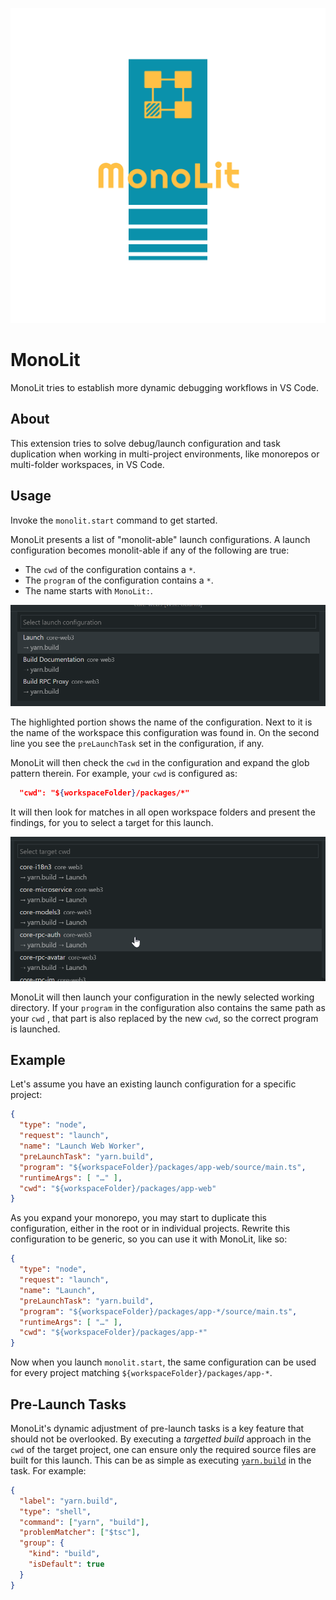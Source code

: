 ![Logo](doc/logo_transparent.png)

# MonoLit

MonoLit tries to establish more dynamic debugging workflows in VS Code.

## About

This extension tries to solve debug/launch configuration and task duplication
 when working in multi-project environments, like monorepos or multi-folder
 workspaces, in VS Code.

## Usage
Invoke the `monolit.start` command to get started.

MonoLit presents a list of "monolit-able" launch configurations. A launch
 configuration becomes monolit-able if any of the following are true:

- The `cwd` of the configuration contains a `*`.
- The `program` of the configuration contains a `*`.
- The name starts with `MonoLit:`.

![Configuration Selection](doc/select-configuration.png)

The highlighted portion shows the name of the configuration. Next to it is the
 name of the workspace this configuration was found in.
On the second line you see the `preLaunchTask` set in the configuration, if any.

MonoLit will then check the `cwd` in the configuration and expand the glob
 pattern therein. For example, your `cwd` is configured as:

```json
  "cwd": "${workspaceFolder}/packages/*"
```

It will then look for matches in all open workspace folders and present the
 findings, for you to select a target for this launch.

![Target Selection](doc/select-target.png)

MonoLit will then launch your configuration in the newly selected working
 directory.
If your `program` in the configuration also contains the same path as your `cwd`
, that part is also replaced by the new `cwd`, so the correct program is
 launched.

## Example

Let's assume you have an existing launch configuration for a specific project:

```json
{
  "type": "node",
  "request": "launch",
  "name": "Launch Web Worker",
  "preLaunchTask": "yarn.build",
  "program": "${workspaceFolder}/packages/app-web/source/main.ts",
  "runtimeArgs": [ "…" ],
  "cwd": "${workspaceFolder}/packages/app-web"
}
```

As you expand your monorepo, you may start to duplicate this configuration,
 either in the root or in individual projects.
Rewrite this configuration to be generic, so you can use it with MonoLit, like
 so:

```json
{
  "type": "node",
  "request": "launch",
  "name": "Launch",
  "preLaunchTask": "yarn.build",
  "program": "${workspaceFolder}/packages/app-*/source/main.ts",
  "runtimeArgs": [ "…" ],
  "cwd": "${workspaceFolder}/packages/app-*"
}
```

Now when you launch `monolit.start`, the same configuration can be used for
 every project matching `${workspaceFolder}/packages/app-*`.

## Pre-Launch Tasks

MonoLit's dynamic adjustment of pre-launch tasks is a key feature that should
 not be overlooked.
By executing a _targetted build_ approach in the `cwd` of the target project,
 one can ensure only the required source files are built for this launch.
This can be as simple as executing [`yarn.build`](https://yarn.build/) in the
 task. For example:

```json
{
  "label": "yarn.build",
  "type": "shell",
  "command": ["yarn", "build"],
  "problemMatcher": ["$tsc"],
  "group": {
    "kind": "build",
    "isDefault": true
  }
}
```
